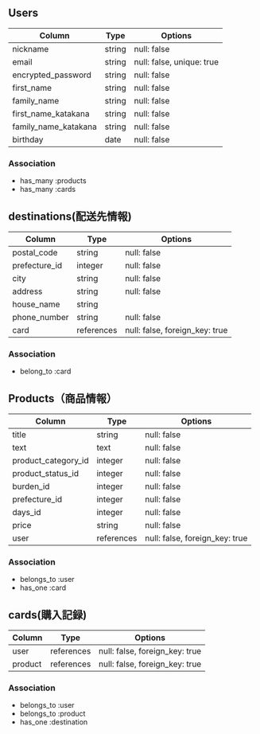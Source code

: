 ## Users

| Column               | Type   | Options                   |
|----------------------|--------|---------------------------|
| nickname             | string | null: false               |
| email                | string | null: false, unique: true |
| encrypted_password   | string | null: false               |
| first_name           | string | null: false               |
| family_name          | string | null: false               |
| first_name_katakana  | string | null: false               |
| family_name_katakana | string | null: false               |
| birthday             | date   | null: false               |

### Association

- has_many :products
- has_many :cards

## destinations(配送先情報)

| Column        | Type       | Options                        |
|---------------|----------- |--------------------------------|
| postal_code   | string     | null: false                    |
| prefecture_id | integer    | null: false                    |
| city          | string     | null: false                    |
| address       | string     | null: false                    |
| house_name    | string     |                                |
| phone_number  | string     | null: false                    |
| card          | references | null: false, foreign_key: true |

### Association

- belong_to :card

## Products（商品情報）

| Column              | Type       | Options                        |
|---------------------|----------- |------------------------------- |
| title               | string     | null: false                    |
| text                | text       | null: false                    |
| product_category_id | integer    | null: false                    |
| product_status_id   | integer    | null: false                    |
| burden_id           | integer    | null: false                    |
| prefecture_id       | integer    | null: false                    |
| days_id             | integer    | null: false                    |
| price               | string     | null: false                    |
| user                | references | null: false, foreign_key: true |

### Association

- belongs_to :user
- has_one :card

## cards(購入記録)

| Column      | Type       | Options                         |
|-------------|------------|---------------------------------|
| user        | references | null: false, foreign_key: true  |
| product     | references | null: false, foreign_key: true  |

### Association

- belongs_to :user
- belongs_to :product
- has_one :destination
